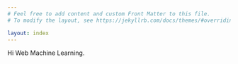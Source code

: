 ```yaml
---
# Feel free to add content and custom Front Matter to this file.
# To modify the layout, see https://jekyllrb.com/docs/themes/#overriding-theme-defaults

layout: index
---
```


<div class="hero">
    <div class="typing">
      Hi Web Machine Learning.
    </div>
</div>


